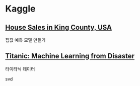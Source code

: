 # Kaggle

## [House Sales in King County, USA](https://www.kaggle.com/harlfoxem/housesalesprediction)  
집값 예측 모델 만들기  
  
## [Titanic: Machine Learning from Disaster](https://www.kaggle.com/c/titanic)  
타이타닉 데이터 

svd
